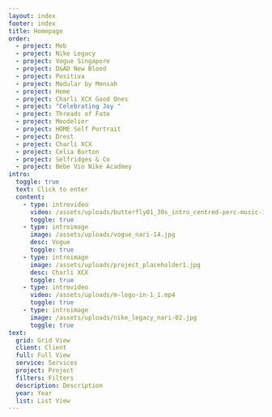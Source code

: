 ```yaml
---
layout: index
footer: index
title: Homepage
order:
  - project: Mob
  - project: Nike Legacy
  - project: Vogue Singapore
  - project: D&AD New Blood
  - project: Positiva
  - project: Modular by Mensah
  - project: Home
  - project: Charli XCX Good Ones
  - project: "Celebrating Joy "
  - project: Threads of Fate
  - project: Moodelier
  - project: HOME Self Portrait
  - project: Drest
  - project: Charli XCX
  - project: Celia Burton
  - project: Selfridges & Co
  - project: Bebe Vio Nike Acadmey
intro:
  toggle: true
  text: Click to enter
  content:
    - type: introvideo
      video: /assets/uploads/butterfly01_30s_intro_centred-perc-music-1-.mp4
      toggle: true
    - type: introimage
      image: /assets/uploads/vogue_nari-14.jpg
      desc: Vogue
      toggle: true
    - type: introimage
      image: /assets/uploads/project_placeholder1.jpg
      desc: Charli XCX
      toggle: true
    - type: introvideo
      video: /assets/uploads/m-logo-in-1_1.mp4
      toggle: true
    - type: introimage
      image: /assets/uploads/nike_legacy_nari-02.jpg
      toggle: true
text:
  grid: Grid View
  client: Client
  full: Full View
  service: Services
  project: Project
  filters: Filters
  description: Description
  year: Year
  list: List View
---
```

